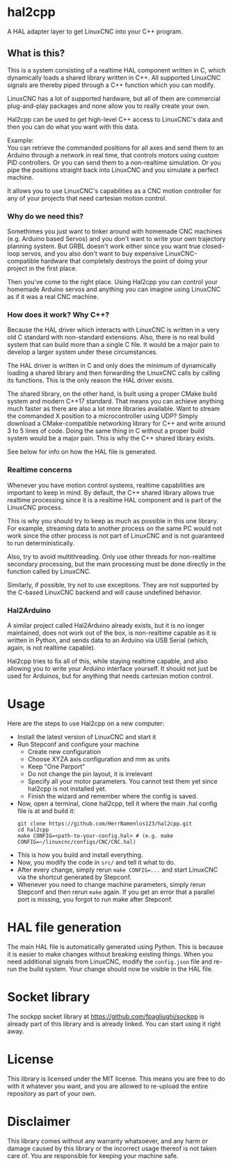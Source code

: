 # hal2cpp

A HAL adapter layer to get LinuxCNC into your C++ program.

## What is this?

This is a system consisting of a realtime HAL component written in C, which dynamically loads a shared library written in C++. All supported LinuxCNC signals are thereby piped through a C++ function which you can modify.

LinuxCNC has a lot of supported hardware, but all of them are commercial plug-and-play packages and none allow you to really create your own. 

Hal2cpp can be used to get high-level C++ access to LinuxCNC's data and then you can do what you want with this data.

Example:  
You can retrieve the commanded positions for all axes and send them to an Arduino through a network in real time, that controls motors using custom PID controllers. Or you can send them to a non-realtime simulation. Or you pipe the positions straight back into LinuxCNC and you simulate a perfect machine. 

It allows you to use LinuxCNC's capabilities as a CNC motion controller for any of your projects that need cartesian motion control.

### Why do we need this?

Somethimes you just want to tinker around with homemade CNC machines (e.g. Arduino based Servos) and you don't want to write your own trajectory planning system. But GRBL doesn't work either since you want true closed-loop servos, and you also don't want to buy expensive LinuxCNC-compatible hardware that completely destroys the point of doing your project in the first place.

Then you've come to the right place. Using Hal2cpp you can control your homemade Arduino servos and anything you can imagine using LinuxCNC as if it was a real CNC machine.

### How does it work? Why C++?

Because the HAL driver which interacts with LinuxCNC is written in a very old C standard with non-standard extensions. Also, there is no real build system that can build more than a single C file. It would be a major pain to develop a larger system under these circumstances.

The HAL driver is written in C and only does the minimum of dynamically loading a shared library and then forwarding the LinuxCNC calls by calling its functions. This is the only reason the HAL driver exists.

The shared library, on the other hand, is built using a proper CMake build system and modern C++17 standard. That means you can achieve anything much faster as there are also a lot more libraries available. Want to stream the commanded X position to a microcontroller using UDP? Simply download a CMake-compatible networking library for C++ and write around 3 to 5 lines of code. Doing the same thing in C without a proper build system would be a major pain. This is why the C++ shared library exists.

See below for info on how the HAL file is generated.

### Realtime concerns

Whenever you have motion control systems, realtime capabilities are important to keep in mind. By default, the C++ shared library allows true realtime processing since it is a realtime HAL component and is part of the LinuxCNC process.

This is why you should try to keep as much as possible in this one library. For example, streaming data to another process on the same PC would not work since the other process is not part of LinuxCNC and is not guaranteed to run deterministically.

Also, try to avoid multithreading. Only use other threads for non-realtime secondary processing, but the main processing must be done directly in the function called by LinuxCNC.

Similarly, if possible, try not to use exceptions. They are not supported by the C-based LinuxCNC backend and will cause undefined behavior.

### Hal2Arduino

A similar project called Hal2Arduino already exists, but it is no longer maintained, does not work out of the box, is non-realtime capable as it is written in Python, and sends data to an Arduino via USB Serial (which, again, is not realtime capable).

Hal2cpp tries to fix all of this, while staying realtime capable, and also allowing you to write your Arduino interface yourself. It should not just be used for Arduinos, but for anything that needs cartesian motion control.

# Usage

Here are the steps to use Hal2cpp on a new computer:

 - Install the latest version of LinuxCNC and start it
 - Run Stepconf and configure your machine
   - Create new configuration
   - Choose XYZA axis configuration and mm as units
   - Keep "One Parport"
   - Do not change the pin layout, it is irrelevant
   - Specify all your motor parameters. You cannot test them yet since hal2cpp is not installed yet.
   - Finish the wizard and remember where the config is saved.
 - Now, open a terminal, clone hal2cpp, tell it where the main .hal config file is at and build it:
    ```
    git clone https://github.com/HerrNamenlos123/hal2cpp.git
    cd hal2cpp
    make CONFIG=<path-to-your-config.hal> # (e.g. make CONFIG=~/linuxcnc/configs/CNC/CNC.hal)
    ```
 - This is how you build and install everything.
 - Now, you modify the code in `src/` and tell it what to do.
 - After every change, simply rerun `make CONFIG=...` and start LinuxCNC via the shortcut generated by Stepconf.
 - Whenever you need to change machine parameters, simply rerun Stepconf and then rerun `make` again. If you get an error that a parallel port is missing, you forgot to run make after Stepconf.

# HAL file generation

The main HAL file is automatically generated using Python. This is because it is easier to make changes without breaking existing things. When you need additional signals from LinuxCNC, modify the `config.json` file and re-run the build system. Your change should now be visible in the HAL file.

# Socket library

The sockpp socket library at https://github.com/fpagliughi/sockpp is already part of this library and is already linked. You can start using it right away.

# License

This library is licensed under the MIT license. This means you are free to do with it whatever you want, and you are allowed to re-upload the entire repository as part of your own.

# Disclaimer

This library comes without any warranty whatsoever, and any harm or damage caused by this library or the incorrect usage thereof is not taken care of. You are responsible for keeping your machine safe.

